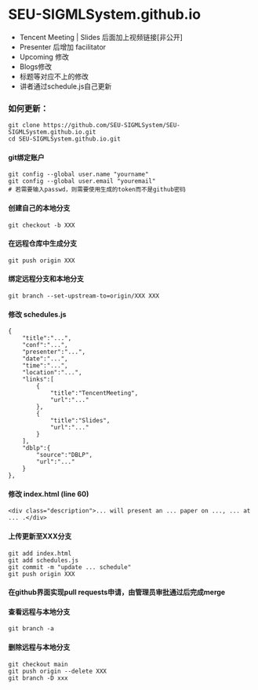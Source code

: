 # SEU-SIGMLSystem.github.io
- Tencent Meeting | Slides 后面加上视频链接[非公开]
- Presenter 后增加 facilitator
- Upcoming 修改
- Blogs修改
- 标题等对应不上的修改
- 讲者通过schedule.js自己更新
### 如何更新：
    git clone https://github.com/SEU-SIGMLSystem/SEU-SIGMLSystem.github.io.git
    cd SEU-SIGMLSystem.github.io.git
#### git绑定账户
    git config --global user.name "yourname"
    git config --global user.email "youremail"
    # 若需要输入passwd，则需要使用生成的token而不是github密码
#### 创建自己的本地分支
    git checkout -b XXX
#### 在远程仓库中生成分支
    git push origin XXX
#### 绑定远程分支和本地分支
    git branch --set-upstream-to=origin/XXX XXX
#### 修改 schedules.js
    {
        "title":"...",
        "conf":"...",
        "presenter":"...",
        "date":"...",
        "time":"...",
        "location":"...",
        "links":[
            {
                "title":"TencentMeeting",
                "url":"..."
            },
            {
                "title":"Slides",
                "url":"..."
            }
        ],
        "dblp":{
            "source":"DBLP",
            "url":"..."
        }
    },
#### 修改 index.html (line 60)
    <div class="description">... will present an ... paper on ..., ... at ... .</div>
#### 上传更新至XXX分支 
    git add index.html
    git add schedules.js
    git commit -m "update ... schedule"
    git push origin XXX
#### 在github界面实现pull requests申请，由管理员审批通过后完成merge
#### 查看远程与本地分支 
    git branch -a
#### 删除远程与本地分支
    git checkout main
    git push origin --delete XXX
    git branch -D xxx
